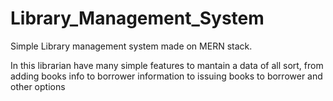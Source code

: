 # Library_Management_System
Simple Library management system made on MERN stack.
<p>In this librarian have many simple features to mantain a data of all sort, from adding books info to borrower information to issuing books to borrower and other options</p>

